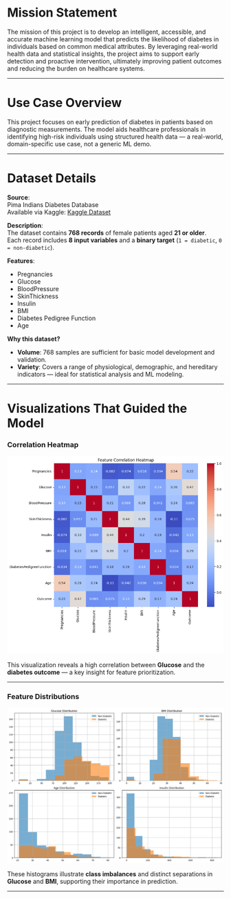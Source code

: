 ﻿# Mission Statement
The mission of this project is to develop an intelligent, accessible, and accurate machine learning model that predicts the likelihood of diabetes in individuals based on common medical attributes. By leveraging real-world health data and statistical insights, the project aims to support early detection and proactive intervention, ultimately improving patient outcomes and reducing the burden on healthcare systems.

---

# Use Case Overview
This project focuses on early prediction of diabetes in patients based on diagnostic measurements. The model aids healthcare professionals in identifying high-risk individuals using structured health data — a real-world, domain-specific use case, not a generic ML demo.

---

# Dataset Details

**Source**:  
Pima Indians Diabetes Database  
Available via Kaggle: [Kaggle Dataset](https://www.kaggle.com/datasets/uciml/pima-indians-diabetes-database)

**Description**:  
The dataset contains **768 records** of female patients aged **21 or older**.  
Each record includes **8 input variables** and a **binary target** (`1 = diabetic`, `0 = non-diabetic`).

**Features**:
- Pregnancies
- Glucose
- BloodPressure
- SkinThickness
- Insulin
- BMI
- Diabetes Pedigree Function
- Age

**Why this dataset?**
- **Volume**: 768 samples are sufficient for basic model development and validation.
- **Variety**: Covers a range of physiological, demographic, and hereditary indicators — ideal for statistical analysis and ML modeling.

---

# Visualizations That Guided the Model

### Correlation Heatmap
![Correlation Heatmap](images/correlation_heatmap.png)

This visualization reveals a high correlation between **Glucose** and the **diabetes outcome** — a key insight for feature prioritization.

---

### Feature Distributions
![Feature Distributions](images/feature_disribution.png)

These histograms illustrate **class imbalances** and distinct separations in **Glucose** and **BMI**, supporting their importance in prediction.

---
